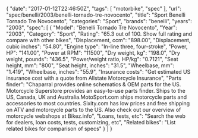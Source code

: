 {
    "date": "2017-01-12T22:46:50Z",
    "tags": [
        "motorbike",
        "spec"
    ],
    "url": "spec\/benelli\/2003\/benelli-tornado-tre-novocento",
    "title": "Sport Benelli Tornado Tre Novocento",
    "categories": "Sport",
    "brands": "benelli",
    "years": "2003",
    "spec": [
        {
            "Model": "Benelli Tornado Tre Novocento",
            "Year": "2003",
            "Category": "Sport",
            "Rating": "65.3 out of 100. Show full rating and compare with other bikes",
            "Displacement, ccm": "898.00",
            "Displacement, cubic inches": "54.80",
            "Engine type": "In-line three, four-stroke",
            "Power, HP": "141.00",
            "Power at RPM": "11500",
            "Dry weight, kg": "198.0",
            "Dry weight, pounds": "436.5",
            "Power\/weight ratio, HP\/kg": "0.7121",
            "Seat height, mm": "800",
            "Seat height, inches": "31.5",
            "Wheelbase, mm": "1.419",
            "Wheelbase, inches": "55.9",
            "Insurance costs": "Get estimated US insurance cost with a quote from Allstate Motorcycle Insurance",
            "Parts finder": "Chaparral provides online schematics & OEM parts for the US.   Motorcycle Superstore provides an easy-to-use parts finder. Ships to the US, Canada, UK and Australia.MotoSport.com ships motorcycle parts and accessories to most countries.    Sixity.com has low prices and free shipping on ATV and motorcycle parts to the US. Also check out our overview of motorcycle webshops at Bikez.info",
            "Loans, tests, etc": "Search the web for dealers, loan costs, tests, customizing, etc",
            "Related bikes": "List related bikes for comparison of specs"
        }
    ]
}